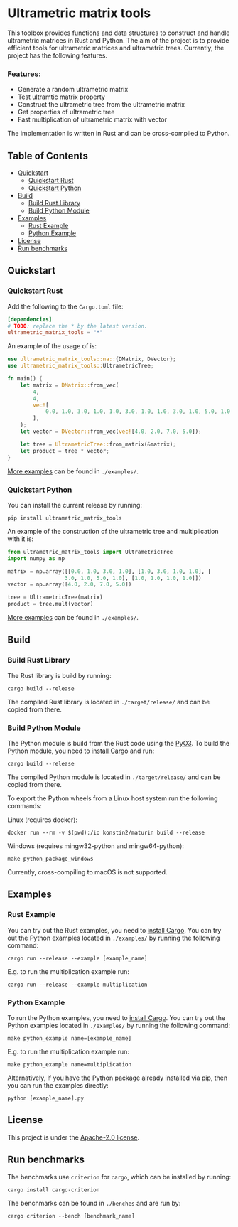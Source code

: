 # Ultrametric matrix tools <!-- omit in toc -->
This toolbox provides functions and data structures to construct and handle ultrametric matrices in Rust and Python. The aim of the project is to provide efficient tools for ultrametric matrices and ultrametric trees. Currently, the project has the following features.

### Features: <!-- omit in toc -->
- Generate a random ultrametric matrix
- Test ultramtic matrix property
- Construct the ultrametric tree from the ultrametric matrix
- Get properties of ultrametric tree
- Fast multiplication of ultrametric matrix with vector

The implementation is written in Rust and can be cross-compiled to Python.

## Table of Contents <!-- omit in toc -->
- [Quickstart](#quickstart)
  - [Quickstart Rust](#quickstart-rust)
  - [Quickstart Python](#quickstart-python)
- [Build](#build)
  - [Build Rust Library](#build-rust-library)
  - [Build Python Module](#build-python-module)
- [Examples](#examples)
  - [Rust Example](#rust-example)
  - [Python Example](#python-example)
- [License](#license)
- [Run benchmarks](#run-benchmarks)

## Quickstart
### Quickstart Rust
Add the following to the ```Cargo.toml``` file:
```toml
[dependencies]
# TODO: replace the * by the latest version.
ultrametric_matrix_tools = "*"
```
An example of the usage of is:
```rust
use ultrametric_matrix_tools::na::{DMatrix, DVector};
use ultrametric_matrix_tools::UltrametricTree;

fn main() {
    let matrix = DMatrix::from_vec(
        4,
        4,
        vec![
            0.0, 1.0, 3.0, 1.0, 1.0, 3.0, 1.0, 1.0, 3.0, 1.0, 5.0, 1.0, 1.0, 1.0, 1.0, 1.0,
        ],
    );
    let vector = DVector::from_vec(vec![4.0, 2.0, 7.0, 5.0]);

    let tree = UltrametricTree::from_matrix(&matrix);
    let product = tree * vector;
}
```

[More examples](#rust-example) can be found in `./examples/`.

### Quickstart Python
You can install the current release by running:
```console
pip install ultrametric_matrix_tools
```

An example of the construction of the ultrametric tree and multiplication with it is:
```python
from ultrametric_matrix_tools import UltrametricTree
import numpy as np

matrix = np.array([[0.0, 1.0, 3.0, 1.0], [1.0, 3.0, 1.0, 1.0], [
                  3.0, 1.0, 5.0, 1.0], [1.0, 1.0, 1.0, 1.0]])
vector = np.array([4.0, 2.0, 7.0, 5.0])

tree = UltrametricTree(matrix)
product = tree.mult(vector)
```

[More examples](#python-example) can be found in `./examples/`.

## Build
### Build Rust Library
The Rust library is build by running:
```console
cargo build --release
```
The compiled Rust library is located in `./target/release/` and can be copied from there.

### Build Python Module
The Python module is build from the Rust code using the [PyO3](https://github.com/PyO3/pyo3). To build the Python module, you need to [install Cargo](https://www.rust-lang.org/tools/install) and run:
```console
cargo build --release
```
The compiled Python module is located in `./target/release/` and can be copied from there.

To export the Python wheels from a Linux host system run the following commands:

Linux (requires docker):
```console
docker run --rm -v $(pwd):/io konstin2/maturin build --release
```

Windows (requires mingw32-python and mingw64-python):
```console
make python_package_windows
```

Currently, cross-compiling to macOS is not supported.

## Examples
### Rust Example
You can try out the Rust examples, you need to [install Cargo](https://www.rust-lang.org/tools/install). You can try out the Python examples located in `./examples/` by running the following command:
```console
cargo run --release --example [example_name]
```
E.g. to run the multiplication example run:
```console
cargo run --release --example multiplication
```

### Python Example
To run the Python examples, you need to [install Cargo](https://www.rust-lang.org/tools/install). You can try out the Python examples located in `./examples/` by running the following command:
```console
make python_example name=[example_name]
```
E.g. to run the multiplication example run:
```console
make python_example name=multiplication
```

Alternatively, if you have the Python package already installed via pip, then you can run the examples directly:
```console
python [example_name].py
```

## License
This project is under the [Apache-2.0 license](LICENSE).

## Run benchmarks
The benchmarks use `criterion` for `cargo`, which can be installed by running:
```console
cargo install cargo-criterion
```

The benchmarks can be found in `./benches` and are run by:
```console
cargo criterion --bench [benchmark_name]
```